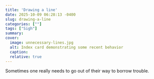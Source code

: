 ```yaml
---
title: 'Drawing a line'
date: 2025-10-09 06:28:13 -0400
slug: drawing-a-line
categories: [""]
tags: ["Sigh"]
summary: 
cover: 
  image: unnecessary-lines.jpg
  alt: Index card demonstrating some recent behavior
  caption: 
  relative: true
---
```


Sometimes one really needs to go out of their way to borrow trouble.
